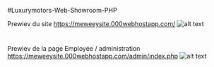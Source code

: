  #Luxurymotors-Web-Showroom-PHP

 Prewiev du site 
https://meweeysite.000webhostapp.com/
![alt text](https://i.imgur.com/YM0rRbA.png)
#
#
 Prewiev de la page Employée / administration
https://meweeysite.000webhostapp.com/admin/index.php
![alt text](https://i.imgur.com/cnfGL20.png)

#
